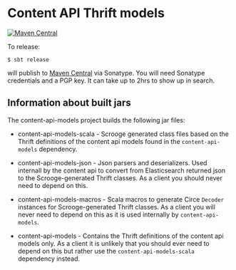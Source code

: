 # Content API Thrift models

[![Maven Central](https://maven-badges.herokuapp.com/maven-central/com.gu/content-api-models/badge.svg)](https://maven-badges.herokuapp.com/maven-central/com.gu/content-api-models)

To release:

```
$ sbt release
```

will publish to [Maven Central](http://search.maven.org/) via Sonatype. You will need Sonatype credentials and a PGP key. It can take up to 2hrs to show up in search.

## Information about built jars

The content-api-models project builds the following jar files: 

* content-api-models-scala - Scrooge generated class files based on the Thrift definitions of the content api models found in the `content-api-models` dependency. 

* content-api-models-json - Json parsers and deserializers. Used internall by the content api to convert from Elasticsearch returned json to the Scrooge-generated Thrift classes. As a client you should never need to depend on this.

* content-api-models-macros - Scala macros to generate Circe `Decoder` instances for Scrooge-generated Thrift classes. As a client you will never need to depend on this as it is used internally by `content-api-models`.

* content-api-models - Contains the Thrift definitions of the content api models only. As a client it is unlikely that you should ever need to depend on this but rather use the `content-api-models-scala` dependency instead.

